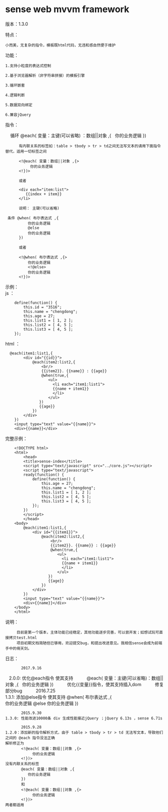 # sense web mvvm framework

版本：1.3.0
 
特点：   

    小而美，无复杂的指令，模板既html代码，无违和感自然便于维护
    
功能：  

    1.支持小粒度的表达式控制  
    
    2.基于浏览器解析（非字符串拼接）的模板引擎  
    
    3.循环嵌套  
    
    4.逻辑判断  
    
    5.数据双向绑定   
    
    6.兼容jQuery
    
指令：

     循环 @each( 变量：主键(可以省略) ：数组||对象 ,{  
              你的业务逻辑
          })   
          
          有内联关系的标签如：table > tbody > tr > td之间无法写文本的请用下面指令替代，适用一切标签之间
          
          <!@each( 变量：数组||对象 ,{> 
               你的业务逻辑
          <!})>
          
          或者   
          
          <div each="item:list">   
             {{index + item}}  
          </li>   
          
          说明： 主键(可以省略) 
          
     条件 @when( 布尔表达式 ,{   
              你的业务逻辑
              @else
              你的业务逻辑
          })
          
          或者   
          
          <!@when( 布尔表达式 ,{>   
              你的业务逻辑
              <!@else>
              你的业务逻辑
          <!})>
示例：  
  js   ：   
  
    	define(function() {   
    		this.id = "3516";   
    		this.name = "chengdong";   
    		this.age = 27;   
    		this.list1 = [ 1, 2 ];   
    		this.list2 = [ 4, 5 ];  
    		this.list3 = [ 4, 5 ];  
    	});   
        
  html ：    
  
      @each(item1:list1,{  
    		<div id="{{id}}">  
    			@each(item2:list2,{   
    			    <br/>   
    			    {{item2}}. {{name}} : {{age}}   
    			    @when(true,{   
    			       <ul>   
    			         <li each="item1:list1">   
    			         {{name + item1}}   
    			         </li>   
    			       </ul>   
    			   })   
    			   {{age}}   
    			})   
    		</div>   
    	})   
    	<input type="text" value="{{name}}">    
    	<div>{{name}}</div>    
  完整示例：   
  
        <!DOCTYPE html>   
        <html>   
        	<head>  
        	<title>sense-index</title>  
        	<script type="text/javascript" src="../core.js"></script>  
        	<script type="text/javascript">  
        	ready(function() {  
        		define(function() {  
        			this.age = 27;  
        			this.name = "chengdong";  
        			this.list1 = [ 1, 2 ];  
        			this.list2 = [ 4, 5 ];  
        			this.list3 = [ 4, 5 ];
        		});   
        	})   
        	</script>   
        	</head>   
        <body>   
        	@each(item1:list1,{   
        		<div id="{{item1}}">   
        			@each(item2:list2,{   
        			    <br/>   
        			    {{item2}}. {{name}} : {{age}}   
        			    @when(true,{   
        			       <ul>   
        			         <li each="item1:list1">   
        			         {{name + item1}}   
        			         </li>   
        			       </ul>   
        			   })   
        			   {{age}}  
        			})   
        		</div>    
        	})   
        	<input type="text" value="{{name}}">    
        	<div>{{name}}</div>    
        </body>   
        </html>  
  
说明：  
 
         目前是第一个版本，主体功能已经稳定，其他功能逐步完善，可以尝开发；如想试玩可直接拷贝test.html
         项目初期文档简陋但已够用，欢迎提交bug，和提出改进意见。我相信sense会成为前端手中的倚天剑。

日志：

           2017.9.16        
    2.0.0: 优化@each指令 
           使其支持
           @each( 变量：主键(可以省略)：数组||对象 ,{   
              你的业务逻辑
           })
           优化{{变量}}指令，使其支持插入dom
           修复部分bug
           
           2016.7.25    
    1.3.1: 添加@else指令
           使其支持
           @when( 布尔表达式 ,{   
              你的业务逻辑
              @else
              你的业务逻辑
           })
           
           2015.9.30
    1.3.0: 性能改进10000条 div 生成性能接近jQuery ；jQuery 6.13s ，sense 6.71s      
           
           2015.9.28
    1.2.0：添加新的指令解析方式，由于 table > tbody > tr > td 无法写文本，导致他们之间的 @each 指令没法正确
    解析修正为
           <!@each( 变量：数组||对象 ,{> 
                你的业务逻辑
           <!})>
    没有内联关系的标签   
           @each( 变量：数组||对象 ,{    
              你的业务逻辑   
           })   
           和  
           <!@each( 变量：数组||对象 ,{>   
                你的业务逻辑  
           <!})>    
    两者都适用



